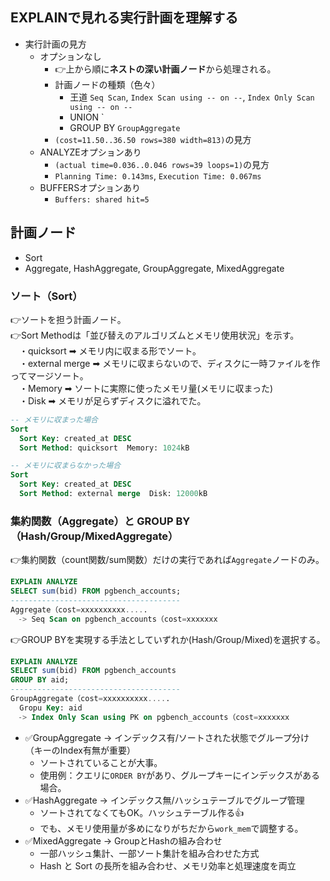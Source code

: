 ## EXPLAINで見れる実行計画を理解する
- 実行計画の見方
  - オプションなし
    - 👉上から順に**ネストの深い計画ノード**から処理される。
    - 計画ノードの種類（色々）
      - 王道 `Seq Scan`, `Index Scan using -- on --`, `Index Only Scan using -- on --`
      - UNION `
      - GROUP BY `GroupAggregate`
    - `(cost=11.50..36.50 rows=380 width=813)`の見方
  - ANALYZEオプションあり
    - `(actual time=0.036..0.046 rows=39 loops=1)`の見方
    - `Planning Time: 0.143ms`, `Execution Time: 0.067ms`
  - BUFFERSオプションあり
    - `Buffers: shared hit=5`

## 計画ノード
- Sort
- Aggregate, HashAggregate, GroupAggregate, MixedAggregate

### ソート（Sort）
👉ソートを担う計画ノード。<br>
👉Sort Methodは「並び替えのアルゴリズムとメモリ使用状況」を示す。<br>
　・quicksort ➡ メモリ内に収まる形でソート。<br>
　・external merge ➡ メモリに収まらないので、ディスクに一時ファイルを作ってマージソート。<br>
　・Memory ➡ ソートに実際に使ったメモリ量(メモリに収まった)<br>
　・Disk ➡ メモリが足らずディスクに溢れでた。
```sql
-- メモリに収まった場合
Sort
  Sort Key: created_at DESC
  Sort Method: quicksort  Memory: 1024kB

-- メモリに収まらなかった場合
Sort
  Sort Key: created_at DESC
  Sort Method: external merge  Disk: 12000kB
```

### 集約関数（Aggregate）と GROUP BY（Hash/Group/MixedAggregate）
👉集約関数（count関数/sum関数）だけの実行であれば`Aggregate`ノードのみ。
```sql
EXPLAIN ANALYZE
SELECT sum(bid) FROM pgbench_accounts;
--------------------------------------
Aggregate（cost=xxxxxxxxxx.....
　-> Seq Scan on pgbench_accounts（cost=xxxxxxx
```
👉GROUP BYを実現する手法としていずれか(Hash/Group/Mixed)を選択する。
```sql
EXPLAIN ANALYZE
SELECT sum(bid) FROM pgbench_accounts
GROUP BY aid;
--------------------------------------
GroupAggregate（cost=xxxxxxxxxx.....
  Gropu Key: aid
　-> Index Only Scan using PK on pgbench_accounts（cost=xxxxxxx
```

- ✅GroupAggregate -> インデックス有/ソートされた状態でグループ分け（キーのIndex有無が重要）
  - ソートされていることが大事。
  - 使用例：クエリに`ORDER BY`があり、グループキーにインデックスがある場合。
- ✅HashAggregate -> インデックス無/ハッシュテーブルでグループ管理
  - ソートされてなくてもOK。ハッシュテーブル作る👍
  - でも、メモリ使用量が多めになりがちだから`work_mem`で調整する。
- ✅MixedAggregate -> GroupとHashの組み合わせ
  - 一部ハッシュ集計、一部ソート集計を組み合わせた方式
  - Hash と Sort の長所を組み合わせ、メモリ効率と処理速度を両立
